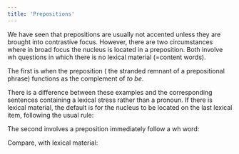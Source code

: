 ```yaml
---
title: 'Prepositions'
---
```


<script>
  import Audio from '$lib/Audio.svelte'
  import AudioWrapper from '$lib/AudioWrapper.svelte'
  import Naudio from '$lib/Naudio.svelte'
</script>

We have seen that prepositions are usually not accented unless they are brought into contrastive focus. However, there are two circumstances where in broad focus the nucleus is located in a preposition. Both involve wh questions in which there is no lexical material (=content words).

The first is when the preposition ( the stranded remnant of a prepositional phrase) functions as the complement of _to be_.

<Naudio
  sentence="Look at this button. | *What's it 'for? <br>
  That's Mary. | *Who's she 'with."
  nuclei="{['for', 'with']}" 
/>
There is a difference between these examples and the corresponding sentences containing a lexical stress rather than a pronoun. If there is lexical material, the default is for the nucleus to be located on the last lexical item, following the usual rule:

<Naudio
  sentence="*What's that 'button for? <br>
  *Who's 'Mary with?"
  nuclei="{['but', 'Ma']}" 
/>

The second involves a preposition immediately follow a wh word:

<Naudio
  sentence="?? I've scored sixty. <br> - *What 'of it? <br><br>
  ?? You know my essay? <br> - 'Yes, | *What a'bout it?"
  nuclei="{['of', 'Yes', 'bout']}" 
/>
Compare, with lexical material:
<Naudio
  sentence="?? You know my essay? <br> - *What d'you want to 'say about it"
  nuclei="{['say']}" 
/>
